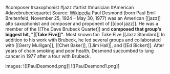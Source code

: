 #composer #saxophonist #jazz #artist #musician #American #davebrubeckquartet 
Source: [Wikipedia](https://en.wikipedia.org/wiki/Paul_Desmond)
Paul Desmond (born Paul Emil Breitenfeld; November 25, 1924 – May 30, 1977) was an American [[jazz]] alto saxophonist and composer and proponent of [[cool jazz]]. He was a member of the [[The Dave Brubeck Quartet]] and **composed that group's biggest hit, "[[Take Five]]"**.
Most known for: Take Five [[Jazz Standard]]
In addition to his work with Brubeck, he led several groups and collaborated with [[Gerry Mulligan]], [[Chet Baker]], [[Jim Hall]], and [[Ed Bickert]]. After
years of chain smoking and poor health, Desmond succumbed to lung cancer in 1977 after a tour with Brubeck.

images:
![[PaulDesmond.png]]
![[PaulDesmond1.png]]
